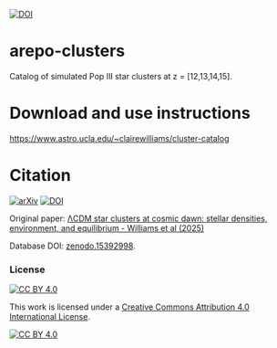[![DOI](https://zenodo.org/badge/932941070.svg)](https://doi.org/10.5281/zenodo.15392998)
# arepo-clusters
Catalog of simulated Pop III star clusters at z = [12,13,14,15].

# Download and use instructions 
https://www.astro.ucla.edu/~clairewilliams/cluster-catalog

# Citation
[![arXiv](https://img.shields.io/badge/arXiv-2502.17561-b31b1b.svg)](https://arxiv.org/abs/2502.17561)
[![DOI](https://zenodo.org/badge/932941070.svg)](https://doi.org/10.5281/zenodo.15392998)

Original paper: [ΛCDM star clusters at cosmic dawn: stellar densities, environment, and equilibrium - Williams et al (2025)](https://arxiv.org/abs/2502.17561)

Database DOI: [zenodo.15392998](https://doi.org/10.5281/zenodo.15392998).

### License
[![CC BY 4.0][cc-by-shield]][cc-by]

This work is licensed under a
[Creative Commons Attribution 4.0 International License][cc-by].

[![CC BY 4.0][cc-by-image]][cc-by]

[cc-by]: http://creativecommons.org/licenses/by/4.0/
[cc-by-image]: https://i.creativecommons.org/l/by/4.0/88x31.png
[cc-by-shield]: https://img.shields.io/badge/License-CC%20BY%204.0-lightgrey.svg
